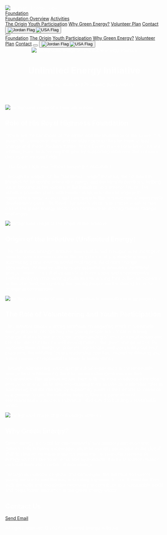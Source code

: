 <html lang="en">
<head>
    <meta charset="UTF-8">
    <meta name="viewport" content="width=device-width, initial-scale=1.0">
    <title>Unlimited Energy</title>
    <script src="https://cdn.tailwindcss.com"></script>
    <link rel="stylesheet" href="https://cdnjs.cloudflare.com/ajax/libs/font-awesome/5.15.3/css/all.min.css">
    <style>
        body {
            color:#ffffff;
        }
    </style>
</head>
<body class="bg-black text-gray-200">

<!-- Top Navigation Bar -->
<nav class="fixed top-0 left-0 w-full bg-white text-black flex justify-between items-center p-4 z-50">
    <img src="https://assets.onecompiler.app/42r523uca/42tzejh5t/profile-240701193019IU18T.png" alt="Unlimited Energy Logo" class="h-10">
    <div class="hidden md:flex space-x-4">
        <div class="relative group">
            <a href="#foundation-section" class="hover:bg-gray-200 p-2 rounded scroll-link">Foundation</a>
            <div class="absolute hidden group-hover:block bg-white text-black mt-2 rounded shadow-lg">
                <a href="#foundation-section" class="block px-4 py-2 hover:bg-gray-200">Foundation Overview</a>
                <a href="#foundation-activities" class="block px-4 py-2 hover:bg-gray-200">Activities</a>
            </div>
        </div>
        <a href="#origin-section" class="hover:bg-gray-200 p-2 rounded scroll-link">The Origin</a>
        <a href="#youth-participation" class="hover:bg-gray-200 p-2 rounded scroll-link">Youth Participation</a>
        <a href="#green-energy" class="hover:bg-gray-200 p-2 rounded scroll-link">Why Green Energy?</a>
        <a href="#volunteer-plan" class="hover:bg-gray-200 p-2 rounded scroll-link">Volunteer Plan</a>
        <a href="#contact" class="hover:bg-gray-200 p-2 rounded scroll-link">Contact</a>
        <button id="language-toggle" class="hover:bg-gray-200 p-2 rounded flex items-center">
            <img src="https://assets.onecompiler.app/42wttk5ev/434w35dzt/Flag_of_Jordan.svg.png" alt="Jordan Flag" class="h-5 w-5 mr-2">
            <img src="https://upload.wikimedia.org/wikipedia/commons/thumb/a/a4/Flag_of_the_United_States.svg/32px-Flag_of_the_United_States.svg.png" alt="USA Flag" class="h-5 w-5">
        </button>
    </div>
    <div class="md:hidden">
        <button id="menu-button" class="text-black focus:outline-none">
            <i class="fas fa-bars"></i>
        </button>
    </div>
</nav>

<!-- Mobile Menu -->
<div id="mobile-menu" class="fixed top-0 left-0 w-full h-full bg-white text-black flex flex-col items-center justify-center space-y-4 hidden z-40">
    <a href="#foundation-section" class="hover:bg-gray-200 p-2 rounded scroll-link">Foundation</a>
    <a href="#origin-section" class="hover:bg-gray-200 p-2 rounded scroll-link">The Origin</a>
    <a href="#youth-participation" class="hover:bg-gray-200 p-2 rounded scroll-link">Youth Participation</a>
    <a href="#green-energy" class="hover:bg-gray-200 p-2 rounded scroll-link">Why Green Energy?</a>
    <a href="#volunteer-plan" class="hover:bg-gray-200 p-2 rounded scroll-link">Volunteer Plan</a>
    <a href="#contact" class="hover:bg-gray-200 p-2 rounded scroll-link">Contact</a>
    <button id="close-menu-button" class="text-black focus:outline-none">
        <i class="fas fa-times"></i>
    </button>
    <button id="mobile-language-toggle" class="hover:bg-gray-200 p-2 rounded flex items-center">
        <img src="https://assets.onecompiler.app/42wttk5ev/434w35dzt/Flag_of_Jordan.svg.png" alt="Jordan Flag" class="h-5 w-5 mr-2">
        <img src="https://upload.wikimedia.org/wikipedia/commons/thumb/a/a4/Flag_of_the_United_States.svg/32px-Flag_of_the_United_States.svg.png" alt="USA Flag" class="h-5 w-5">
    </button>
</div>

<!-- Header Section with Background Image -->
<header class="relative w-full h-screen bg-cover bg-center">
    <img src="https://assets.onecompiler.app/42wttk5ev/434phag8s/UNLIMITED%20ENERGY.jpg" alt="Background image of renewable energy sources" class="absolute inset-0 w-full h-full object-cover">
    <div class="absolute inset-0 bg-black opacity-50"></div>
    <div class="absolute inset-0 flex flex-col justify-center items-center text-center text-white z-10">
        <h1 class="text-4xl md:text-6xl font-bold" data-en="Unlimited Energy Initiative" data-ar="مبادرة طاقة بلا حدود">Unlimited Energy Initiative</h1>
        <p class="mt-4 text-lg md:text-2xl" data-en="Empowering Youth and Promoting Sustainability" data-ar="تمكين الشباب وتعزيز الاستدامة">Empowering Youth and Promoting Sustainability</p>
    </div>
</header>

<!-- Foundation Section with Background Image -->
<section id="foundation-section" class="relative py-20 bg-cover bg-center text-white">
    <img src="https://assets.onecompiler.app/42r523uca/434p59yys/1D1A5517-min-1-e1709019652743.jpg" alt="Background image of a foundation event" class="absolute inset-0 w-full h-full object-cover">
    <div class="absolute inset-0 bg-black opacity-50"></div>
    <div class="relative z-10 text-center max-w-3xl mx-auto">
        <h2 class="text-3xl md:text-4xl font-bold mb-6" data-en="Role of His Royal Highness Foundation" data-ar="دور مؤسسة صاحب السمو الملكي">Role of His Royal Highness Foundation</h2>
        <p class="text-lg md:text-xl mb-4" data-en='"Youth are the backbone of the nation and the foundation of the future. It is essential to empower them and provide opportunities for them to lead change and shape Jordan’s future. At the Crown Prince Foundation, we are working towards achieving this goal by supporting initiatives that enhance their role in various fields."' data-ar='"الشباب هم العمود الفقري للأمة وأساس المستقبل. من الضروري تمكينهم وتوفير الفرص لهم لقيادة التغيير وتشكيل مستقبل الأردن. في مؤسسة ولي العهد، نعمل على تحقيق هذا الهدف من خلال دعم المبادرات التي تعزز دورهم في مختلف المجالات."'>
            "Youth are the backbone of the nation and the foundation of the future. It is essential to empower them and provide opportunities for them to lead change and shape Jordan’s future. At the Crown Prince Foundation, we are working towards achieving this goal by supporting initiatives that enhance their role in various fields."
        </p>
        <p class="italic mb-6" data-en="– His Royal Highness Prince Hussein bin Abdullah II" data-ar="– صاحب السمو الملكي الأمير حسين بن عبد الله الثاني">– His Royal Highness Prince Hussein bin Abdullah II</p>
        <p class="text-lg md:text-xl" data-en="Through its support of the 'Unlimited Energy' initiative, the Foundation focuses on promoting renewable energy and sustainable practices, helping youth become active leaders in the transition to a greener future. The initiative provides youth with hands-on opportunities to engage in renewable energy projects and contribute to the achievement of sustainable development goals. His Royal Highness’s vision is to inspire youth to take part in the green energy sector and contribute to tackling climate change challenges." data-ar="من خلال دعمها لمبادرة 'طاقة بلا حدود'، تركز المؤسسة على تعزيز الطاقة المتجددة والممارسات المستدامة، مما يساعد الشباب على أن يصبحوا قادة نشطين في الانتقال إلى مستقبل أكثر خضرة. توفر المبادرة للشباب فرصًا عملية للمشاركة في مشاريع الطاقة المتجددة والمساهمة في تحقيق أهداف التنمية المستدامة. رؤية صاحب السمو الملكي هي إلهام الشباب للمشاركة في قطاع الطاقة الخضراء والمساهمة في مواجهة تحديات تغير المناخ.">
            Through its support of the "Unlimited Energy" initiative, the Foundation focuses on promoting renewable energy and sustainable practices, helping youth become active leaders in the transition to a greener future. The initiative provides youth with hands-on opportunities to engage in renewable energy projects and contribute to the achievement of sustainable development goals. His Royal Highness’s vision is to inspire youth to take part in the green energy sector and contribute to tackling climate change challenges.
        </p>
    </div>
</section>

<!-- Origin Section -->
<section id="origin-section" class="relative py-20 bg-cover bg-center text-white">
    <img src="https://assets.onecompiler.app/42wttk5ev/434phag8s/5.jpg" alt="Background image of the origin of the initiative" class="absolute inset-0 w-full h-full object-cover">
    <div class="absolute inset-0 bg-black opacity-50"></div>
    <div class="relative z-10 text-center max-w-3xl mx-auto">
        <h2 class="text-3xl md:text-4xl font-bold mb-6" data-en="Origin of the Initiative (Unlimited Energy)" data-ar="أصل المبادرة (طاقة بلا حدود)">Origin of the Initiative (Unlimited Energy)</h2>
        <p class="text-lg md:text-xl" data-en="The 'Unlimited Energy' initiative was established in response to the urgent need to raise awareness about the importance of sustainable energy in addressing global environmental challenges. As climate change accelerates, innovative solutions are essential to overcome traditional energy issues. The initiative aims to achieve social and environmental sustainability by empowering youth and enhancing their active participation in this vital field, recognizing that young people are the driving force for change in communities." data-ar="تم إنشاء مبادرة 'طاقة بلا حدود' استجابةً للحاجة الملحة لزيادة الوعي بأهمية الطاقة المستدامة في معالجة التحديات البيئية العالمية. مع تسارع تغير المناخ، تعتبر الحلول المبتكرة ضرورية للتغلب على مشاكل الطاقة التقليدية. تهدف المبادرة إلى تحقيق الاستدامة الاجتماعية والبيئية من خلال تمكين الشباب وتعزيز مشاركتهم الفعالة في هذا المجال الحيوي، مع الاعتراف بأن الشباب هم القوة الدافعة للتغيير في المجتمعات.">
            The "Unlimited Energy" initiative was established in response to the urgent need to raise awareness about the importance of sustainable energy in addressing global environmental challenges. As climate change accelerates, innovative solutions are essential to overcome traditional energy issues. The initiative aims to achieve social and environmental sustainability by empowering youth and enhancing their active participation in this vital field, recognizing that young people are the driving force for change in communities.
        </p>
    </div>
</section>

<!-- Youth Participation Section with Background Image -->
<section id="youth-participation" class="relative py-20 bg-cover bg-center text-white">
    <img src="https://assets.onecompiler.app/42r523uca/434p59yys/4.jpg" alt="Background image of youth participation in renewable energy projects" class="absolute inset-0 w-full h-full object-cover">
    <div class="absolute inset-0 bg-black opacity-50"></div>
    <div class="relative z-10 text-center max-w-3xl mx-auto">
        <h2 class="text-3xl md:text-4xl font-bold mb-6" data-en="The Role of Volunteering and Youth Participation" data-ar="دور التطوع ومشاركة الشباب">The Role of Volunteering and Youth Participation</h2>
        <p class="text-lg md:text-xl mb-4" data-en="This initiative places a strong emphasis on engaging youth in renewable energy projects, recognizing that young people are critical to driving change. It aims to enhance their understanding of environmental issues and provide opportunities for skill development in the green energy sector. By involving them in hands-on projects, workshops, and community outreach programs, the initiative fosters leadership qualities, innovative thinking, and a deep sense of responsibility towards sustainability." data-ar="تركز هذه المبادرة بشكل كبير على إشراك الشباب في مشاريع الطاقة المتجددة، مع الاعتراف بأن الشباب هم العامل الحاسم في دفع التغيير. تهدف إلى تعزيز فهمهم للقضايا البيئية وتوفير فرص لتطوير المهارات في قطاع الطاقة الخضراء. من خلال إشراكهم في مشاريع عملية وورش عمل وبرامج توعية مجتمعية، تعزز المبادرة صفات القيادة والتفكير الابتكاري والشعور العميق بالمسؤولية تجاه الاستدامة.">
            This initiative places a strong emphasis on engaging youth in renewable energy projects, recognizing that young people are critical to driving change. It aims to enhance their understanding of environmental issues and provide opportunities for skill development in the green energy sector. By involving them in hands-on projects, workshops, and community outreach programs, the initiative fosters leadership qualities, innovative thinking, and a deep sense of responsibility towards sustainability.
        </p>
        <p class="text-lg md:text-xl" data-en="Through volunteering, youth gain practical experience in the renewable energy field, empowering them to become change-makers in their communities. The initiative equips them with the tools to advocate for clean energy solutions, while also encouraging them to take on leadership roles in addressing climate change. By supporting youth in their efforts to transition to a greener future, the initiative helps cultivate a generation of environmentally conscious individuals dedicated to building a sustainable world." data-ar="من خلال التطوع، يكتسب الشباب خبرة عملية في مجال الطاقة المتجددة، مما يمكنهم من أن يصبحوا صناع تغيير في مجتمعاتهم. تزودهم المبادرة بالأدوات اللازمة للدفاع عن حلول الطاقة النظيفة، بينما تشجعهم أيضًا على تولي أدوار قيادية في معالجة تغير المناخ. من خلال دعم الشباب في جهودهم للانتقال إلى مستقبل أكثر خضرة، تساعد المبادرة في تنمية جيل من الأفراد الواعيين بيئيًا المكرسين لبناء عالم مستدام.">
            Through volunteering, youth gain practical experience in the renewable energy field, empowering them to become change-makers in their communities. The initiative equips them with the tools to advocate for clean energy solutions, while also encouraging them to take on leadership roles in addressing climate change. By supporting youth in their efforts to transition to a greener future, the initiative helps cultivate a generation of environmentally conscious individuals dedicated to building a sustainable world.
        </p>
    </div>
</section>

<!-- Green Energy Section with Background Image -->
<section id="green-energy" class="relative py-20 bg-cover bg-center text-white">
    <img src="https://assets.onecompiler.app/42r523uca/434p59yys/2.jpg" alt="Background image of green energy sources" class="absolute inset-0 w-full h-full object-cover">
    <div class="absolute inset-0 bg-black opacity-50"></div>
    <div class="relative z-10 text-center max-w-3xl mx-auto">
        <h2 class="text-3xl md:text-4xl font-bold mb-6" data-en="Why Green Energy?" data-ar="لماذا الطاقة الخضراء؟">Why Green Energy?</h2>
        <p class="text-lg md:text-xl mb-4" data-en="Green energy is crucial for environmental sustainability and economic growth. This initiative encourages youth to actively participate in the global shift to cleaner, renewable energy solutions. By promoting renewable energy sources like solar, wind, and hydropower, it aims to reduce reliance on fossil fuels and combat climate change." data-ar="الطاقة الخضراء ضرورية للاستدامة البيئية والنمو الاقتصادي. تشجع هذه المبادرة الشباب على المشاركة الفعالة في التحول العالمي نحو حلول الطاقة المتجددة الأنظف. من خلال الترويج لمصادر الطاقة المتجددة مثل الطاقة الشمسية والرياح والطاقة المائية، تهدف إلى تقليل الاعتماد على الوقود الأحفوري ومكافحة تغير المناخ.">
            Green energy is crucial for environmental sustainability and economic growth. This initiative encourages youth to actively participate in the global shift to cleaner, renewable energy solutions. By promoting renewable energy sources like solar, wind, and hydropower, it aims to reduce reliance on fossil fuels and combat climate change.
        </p>
        <p class="text-lg md:text-xl" data-en="Through workshops, projects, and campaigns, the initiative empowers young people to lead the way in creating a greener future. It provides them with the skills and knowledge necessary to contribute to a sustainable world and helps foster innovation in the green energy sector." data-ar="من خلال ورش العمل والمشاريع والحملات، تمكّن المبادرة الشباب من قيادة الطريق نحو مستقبل أكثر خضرة. تزودهم بالمهارات والمعرفة اللازمة للمساهمة في عالم مستدام وتساعد في تعزيز الابتكار في قطاع الطاقة الخضراء.">
            Through workshops, projects, and campaigns, the initiative empowers young people to lead the way in creating a greener future. It provides them with the skills and knowledge necessary to contribute to a sustainable world and helps foster innovation in the green energy sector.
        </p>
    </div>
</section>

<!-- Contact Section -->
<section id="contact" class="py-20 bg-white text-center">
    <h2 class="text-3xl md:text-4xl font-bold text-blue-800 mb-6" data-en="Contact Us" data-ar="اتصل بنا">Contact Us</h2>
    <a href="mailto:energyunlimitedfh@gmail.com" class="bg-blue-800 text-white py-3 px-6 rounded hover:bg-blue-700 transition duration-300" data-en="Send Email" data-ar="إرسال بريد إلكتروني">Send Email</a>
</section>

<!-- Footer Section -->
<footer class="bg-blue-800 text-white py-4 text-center">
    <p data-en="All rights reserved © 2024 - Unlimited Energy Initiative" data-ar="جميع الحقوق محفوظة © 2024 - مبادرة طاقة بلا حدود">All rights reserved © 2024 - Unlimited Energy Initiative</p>
</footer>

<script>
    const menuButton = document.getElementById('menu-button');
    const closeMenuButton = document.getElementById('close-menu-button');
    const mobileMenu = document.getElementById('mobile-menu');

    menuButton.addEventListener('click', () => {
        mobileMenu.classList.remove('hidden');
    });

    closeMenuButton.addEventListener('click', () => {
        mobileMenu.classList.add('hidden');
    });

    // Close mobile menu when a link is clicked
    document.querySelector
